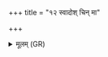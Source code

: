 +++
title = "१२ स्वादोश् चिन् मा"

+++
<details><summary>मूलम् (GR)</summary>

स्वादोश् चिन् मा स्वादीयांसं  
मधोश् चिन् मधुमत्तरम् ।  
प्रियाश् चित् सख्युर् अन्तरम्  
आदित्यासः कृणोत मा ॥
</details>